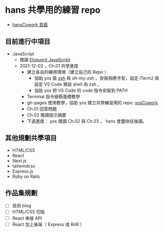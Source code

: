 # hans 共學用的練習 repo

- [hansCowork 頁面](https://trouvaille-magazine.github.io/hansCowork/)

## 目前進行中項目

- JavaScript
  - 閱讀 [Eloquent JavaScript](https://eloquentjavascript.net/)
  - 2021-12-02 ，Ch.01 共學進度
    - 建立各自的練用環境（建立自己的 Repo ）
      - 協助 yos 裝 [zsh](https://github.com/ohmyzsh/ohmyzsh/wiki/Installing-ZSH) 與 oh-my-zsh 。安裝相應字型，設定 iTerm2 與設定 VS Code 預設 shell 為 zsh 。
      - 協助 yos 把 VS Code 的 code 指令安裝到 PATH
    - Terminal 指令極簡基礎教學
    - gh-pages 使用教學，協助 yos 建立共學練習用的 repo: [yosCowork](https://github.com/trouvaille-magazine/yosCowork)
    - Ch.01 回答問題
    - Ch.02 閱讀提示摘要
    - 下週進度： yos 閱讀 Ch.02 與 Ch.03 。 hans 會盡快往後讀。

## 其他規劃共學項目

- HTML/CSS
- React
- Next.js
- tailwindcss
- Express.js
- Ruby on Rails

## 作品集規劃

- [ ] 技術 blog
- [ ] HTML/CSS 切版
- [ ] React 串接 API
- [ ] React 加上後端（ Express 或 RoR ）

